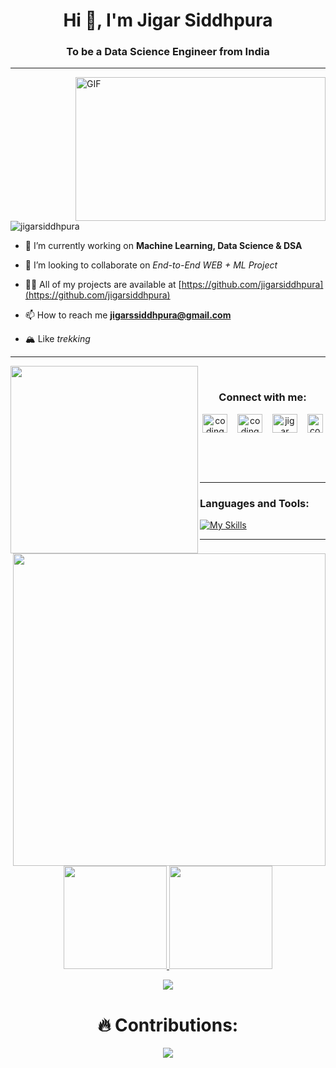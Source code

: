 <h1 align="center">Hi 👋, I'm Jigar Siddhpura</h1>
<h3 align="center">To be a Data Science Engineer from India </h3>

<hr />

<img alt="GIF" align="right" height="230" width="400" src="https://64.media.tumblr.com/c77b1dc41744f8ba52e3454083ed6939/tumblr_puzd03ZuDY1t1yvcko1_540.gif">

<p align="left"> <img src="https://komarev.com/ghpvc/?username=jigarsiddhpura&label=Profile%20views&color=0e75b6&style=flat" alt="jigarsiddhpura" /> 

<!-- <img src="https://user-images.githubusercontent.com/74038190/221352989-518609ab-b4d1-459e-929f-a08cd2bd9b3c.gif" width="400"  align="right"> -->

- 🌱 I’m currently working on **Machine Learning, Data Science & DSA**

- 👯 I’m looking to collaborate on _End-to-End WEB + ML Project_

- 👨‍💻 All of my projects are available at [https://github.com/jigarsiddhpura](https://github.com/jigarsiddhpura)

- 📫 How to reach me **jigarssiddhpura@gmail.com**

- 🏔️ Like _trekking_

</p>

<hr />

<!-- <img alt="GIF" height="200" align="left" src="https://c.tenor.com/XrQe1tqGe6MAAAAC/hx-h-hunter-x-hunter.gif"> -->
<img src="https://github.com/Anmol-Baranwal/Cool-GIFs-For-GitHub/assets/74038190/4aba8602-6a81-4772-af1f-f593ee6c389f" width="300" align="left">

<div align="center">
<br />
<h3>Connect with me:</h3>
<p>
<a href="https://twitter.com/laughingzoro/" target="blank"><img align="center" src="https://raw.githubusercontent.com/rahuldkjain/github-profile-readme-generator/master/src/images/icons/Social/twitter.svg" alt="codingmickey" height="30" width="40" /></a>&nbsp;&nbsp;&nbsp;
<a href="https://instagram.com/jigar.siddhpura/" target="blank"><img align="center" src="https://raw.githubusercontent.com/rahuldkjain/github-profile-readme-generator/master/src/images/icons/Social/instagram.svg" alt="codingmickey" height="30" width="40" /></a>&nbsp;&nbsp;&nbsp;
<a href="https://www.linkedin.com/in/jigar-siddhpura/" target="blank"><img align="center" src="https://raw.githubusercontent.com/rahuldkjain/github-profile-readme-generator/master/src/images/icons/Social/linked-in-alt.svg" alt="jigar siddhpura" height="30" width="40" /></a>&nbsp;&nbsp;&nbsp;
<a href="https://leetcode.com/jigarsiddhpura" target="blank"><img align="center" src="https://upload.wikimedia.org/wikipedia/commons/thumb/a/ab/LeetCode_logo_white_no_text.svg/867px-LeetCode_logo_white_no_text.svg.png" alt="codingmickey" height="30" width="25" /></a>
</p>
</div>

<br /><br /><br />
<hr />



<h3 align="left">Languages and Tools:</h3>

<img src="https://user-images.githubusercontent.com/74038190/225813708-98b745f2-7d22-48cf-9150-083f1b00d6c9.gif" width="500" align="right" >

[![My Skills](https://skillicons.dev/icons?i=html,css,js,react,bootstrap,tailwind,c,git,github,heroku,java,materialui,mysql,py,react,redux,tensorflow,pytorch,anaconda,sqlite,opencv,netlify,flask,fastapi,postman&perline=5)](https://skillicons.dev)

<hr />

<p align="center">
  <a href="https://github.com/jigarsiddhpura/github-readme-stats">
    <img src="https://github-readme-stats.vercel.app/api?username=jigarsiddhpura&show_icons=true&bg_color=0d1117&text_color=40cfcd&border_color=444" height="165">
  </a>
  <a href="https://github.com/jigarsiddhpura/github-readme-stats">
    <img src="https://github-readme-stats.vercel.app/api/top-langs/?username=jigarsiddhpura&layout=compact&bg_color=0d1117&text_color=40cfcd&border_color=444"  height="165">
  </a>
<div align="center">
  <img src="https://github-profile-trophy.vercel.app/?username=jigarsiddhpura&column=6&theme=onedark" align="center"/>
</div>

<h1 align="center"> 🔥 Contributions: </h1>
<p align="center">
 <a href="https://git.io/streak-stats" align="middle">
    <img src="http://github-readme-streak-stats.herokuapp.com?user=jigarsiddhpura&theme=react&background=0d1117&border=666">
  </a>
  <br>
</p>
